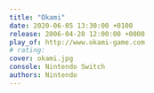 ```yaml
---
title: "Okami"
date: 2020-06-05 13:30:00 +0100
release: 2006-04-20 12:00:00 +0000
play_of: http://www.okami-game.com
# rating:
cover: okami.jpg
console: Nintendo Switch
authors: Nintendo
---
```

